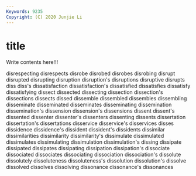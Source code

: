 ```yaml
---
Keywords: 9235
Copyright: (C) 2020 Junjie Li
---
```


# title

Write contents here!!!

disrespecting 
disrespects 
disrobe 
disrobed 
disrobes 
disrobing
disrupt 
disrupted 
disrupting 
disruption 
disruption's 
disruptions 
disruptive 
disrupts 
diss 
diss's
dissatisfaction 
dissatisfaction's 
dissatisfied 
dissatisfies 
dissatisfy 
dissatisfying 
dissect 
dissected 
dissecting 
dissection
dissection's 
dissections 
dissects 
dissed 
dissemble 
dissembled 
dissembles 
dissembling 
disseminate 
disseminated
disseminates 
disseminating 
dissemination 
dissemination's 
dissension 
dissension's 
dissensions 
dissent 
dissent's 
dissented
dissenter 
dissenter's 
dissenters 
dissenting 
dissents 
dissertation 
dissertation's 
dissertations 
disservice 
disservice's
disservices 
disses 
dissidence 
dissidence's 
dissident 
dissident's 
dissidents 
dissimilar 
dissimilarities 
dissimilarity
dissimilarity's 
dissimulate 
dissimulated 
dissimulates 
dissimulating 
dissimulation 
dissimulation's 
dissing 
dissipate 
dissipated
dissipates 
dissipating 
dissipation 
dissipation's 
dissociate 
dissociated 
dissociates 
dissociating 
dissociation 
dissociation's
dissolute 
dissolutely 
dissoluteness 
dissoluteness's 
dissolution 
dissolution's 
dissolve 
dissolved 
dissolves 
dissolving
dissonance 
dissonance's 
dissonances 
